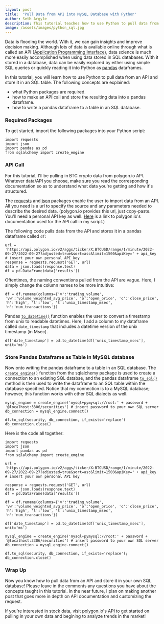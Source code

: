 ```yaml
---
layout: post
title:  "Pull Data from API into MySQL Database with Python"
author: Seth Argyle
description: This tutorial teaches how to use Python to pull data from an API and store it in tables in a SQL database.
image: /assets/images/python_sql.jpg
---
```


Data is flooding the world. With it, we can gain insights and improve decision making. Although lots of data is available online through what is called an API ([Application Programming Interface](https://www.mulesoft.com/resources/api/what-is-an-api)), data science is much more easily accomplished when using data stored in SQL databases. With it stored in a database, data can be easily explored by either using simple SQL queries or quickly reading it into Python as [pandas](https://pandas.pydata.org/docs/index.html) dataframes.

In this tutorial, you will learn how to use Python to pull data from an API and store it in an SQL table. The following concepts are explained:
- what Python packages are required.
- how to make an API call and store the resulting data into a pandas dataframe.
- how to write a pandas dataframe to a table in an SQL database.

### Required Packages
To get started, import the following packages into your Python script:
```
import requests
import json
import pandas as pd
from sqlalchemy import create_engine
```

### API Call
For this tutorial, I'll be pulling in BTC crypto data from polygon.io API. Whatever data/API you choose, make sure you read the corresponding documentation so as to understand what data you're getting and how it's structured.

The [requests](https://pypi.org/project/requests/) and [json](https://docs.python.org/3/library/json.html) packages enable the user to import data from an API. All you need is a url to specify the source and any parameters needed to describe the desired data. (polygon.io provides this url, just copy-paste. You'll need a personal API key as well. [Here](https://polygon.io/docs/crypto/getting-started) is a link to polygon.io's documentation used for the API call in my script.)

The following code pulls data from the API and stores it in a pandas dataframe called `df`:
```
url = 'https://api.polygon.io/v2/aggs/ticker/X:BTCUSD/range/1/minute/2022-09-27/2022-09-27?adjusted=true&sort=asc&limit=1500&apiKey=' + api_key # insert your own personal API key
response = requests.request('GET', url)
data = json.loads(response.text)
df = pd.DataFrame(data['results'])
```

Oftentimes, the naming conventions pulled from the API are vague. Here, I simply change the column names to be more intuitive:
```
df = df.rename(columns={'v':'trading_volume', 'vw':'volume_weighted_avg_price', 'o':'open_price', 'c':'close_price', 'h':'high', 'l':'low', 't':'unix_timestamp_msec', 'n':'num_transactions'})
```

Pandas [`to_datetime()`](https://pandas.pydata.org/docs/reference/api/pandas.to_datetime.html) function enables the user to convert a timestamp from unix to readable datetimes. Here, I add a column to my dataframe called `date_timestamp` that includes a datetime version of the unix timestamp (in Msec).
```
df['date_timestamp'] = pd.to_datetime(df['unix_timestamp_msec'], unit='ms')
```

### Store Pandas Dataframe as Table in MySQL database
Now onto writing the pandas dataframe to a table in an SQL database. The [`create_engine()`](https://docs.sqlalchemy.org/en/14/core/engines.html) function from the sqlalchemy package is used to create a connection to an existing SQL databse, and the pandas dataframe [`to_sql()`](https://pandas.pydata.org/docs/reference/api/pandas.DataFrame.to_sql.html) method is then used to write the dataframe to an SQL table within the database specified. Notice that my connection is to a MySQL database; however, this function works with other SQL dialects as well.
```
mysql_engine = create_engine('mysql+pymysql://root:' + password + '@localhost:3306/securities') # insert password to your own SQL server
db_connection = mysql_engine.connect()
```
```
df.to_sql(security, db_connection, if_exists='replace')
db_connection.close()
```
Here is the code all together:
```
import requests
import json
import pandas as pd
from sqlalchemy import create_engine

url = 'https://api.polygon.io/v2/aggs/ticker/X:BTCUSD/range/1/minute/2022-09-27/2022-09-27?adjusted=true&sort=asc&limit=1500&apiKey=' + api_key # insert your own personal API key

response = requests.request('GET', url)
data = json.loads(response.text)
df = pd.DataFrame(data['results'])

df = df.rename(columns={'v':'trading_volume', 'vw':'volume_weighted_avg_price', 'o':'open_price', 'c':'close_price', 'h':'high', 'l':'low', 't':'unix_timestamp_msec', 'n':'num_transactions'})

df['date_timestamp'] = pd.to_datetime(df['unix_timestamp_msec'], unit='ms')

mysql_engine = create_engine('mysql+pymysql://root:' + password + '@localhost:3306/securities') # insert password to your own SQL server
db_connection = mysql_engine.connect()

df.to_sql(security, db_connection, if_exists='replace');
db_connection.close()
```

### Wrap Up
Now you know how to pull data from an API and store it in your own SQL database! Please leave in the comments any questions you have about the concepts taught in this tutorial. In the near future, I plan on making another post that goes more in depth on API documentation and customizing the request.

If you're interested in stock data, visit [polygon.io's API](https://polygon.io/stocks?gclid=CjwKCAjw4c-ZBhAEEiwAZ105RbQhjiUtali6QWg6WG8U655yxHvRZkzSiZkXO7u-BMsXTVsE0NYUlhoCY-QQAvD_BwE) to get started on pulling in your own data and begining to analyze trends in the market!


